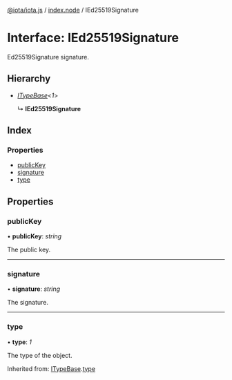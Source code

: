 [@iota/iota.js](../README.md) / [index.node](../modules/index_node.md) / IEd25519Signature

# Interface: IEd25519Signature

Ed25519Signature signature.

## Hierarchy

* [*ITypeBase*](models_itypebase.itypebase.md)<*1*\>

  ↳ **IEd25519Signature**

## Index

### Properties

* [publicKey](index_node.ied25519signature.md#publickey)
* [signature](index_node.ied25519signature.md#signature)
* [type](index_node.ied25519signature.md#type)

## Properties

### publicKey

• **publicKey**: *string*

The public key.

___

### signature

• **signature**: *string*

The signature.

___

### type

• **type**: *1*

The type of the object.

Inherited from: [ITypeBase](models_itypebase.itypebase.md).[type](models_itypebase.itypebase.md#type)
